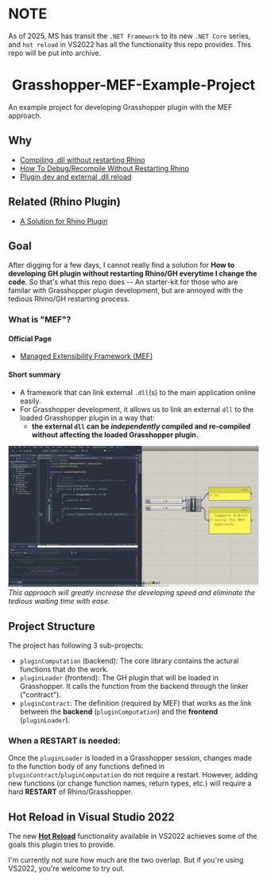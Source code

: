 # NOTE
As of 2025, MS has transit the `.NET Framework` to its new `.NET Core` series, and `hot reload` in VS2022 has all the functionality this repo provides.
This repo will be put into archive.


<h1 align="center">Grasshopper-MEF-Example-Project</h1>
An example project for developing Grasshopper plugin with the MEF approach.

## Why 
- [Compiling .dll without restarting Rhino](https://discourse.mcneel.com/t/compiling-dll-without-restarting-rhino/93825)
- [How To Debug/Recompile Without Restarting Rhino](https://discourse.mcneel.com/t/how-to-debug-recompile-without-restarting-rhino/94141)
- [Plugin dev and external .dll reload](https://discourse.mcneel.com/t/plugin-dev-and-external-dll-reload/114020)

## Related (Rhino Plugin)
- [A Solution for Rhino Plugin](https://discourse.mcneel.com/t/new-way-to-load-a-c-net-plugin/31284)


## Goal 
After digging for a few days, I cannot really find a solution for **How to developing GH plugin without restarting Rhino/GH everytime I change the code**. So that's what this repo does -- An starter-kit for those who are familar with Grasshopper plugin development, but are annoyed with the tedious Rhino/GH restarting process.


### What is "MEF"?
#### Official Page
- [Managed Extensibility Framework (MEF)](https://docs.microsoft.com/en-us/dotnet/framework/mef/)

#### Short summary
- A framework that can link external `.dll`(s) to the main application online easily.
- For Grasshopper development, it allows us to link an external `dll`  to the loaded Grasshopper plugin in a way that: 
  - **the external `dll` can be _independently_ compiled and re-compiled without affecting the loaded Grasshopper plugin.**

![Demo Video](https://github.com/xarthurx/Grasshopper-MEF-demo/blob/main/demoMEF.gif)
*This approach will greatly increase the developing speed and eliminate the tedious waiting time with ease.*


## Project Structure
The project has following 3 sub-projects:
- `pluginComputation` (backend): The core library contains the actural functions that do the work.
- `pluginLoader` (frontend): The GH plugin that will be loaded in Grasshopper. It calls the function from the backend through the linker ("contract").
- `pluginContract`: The definition (required by MEF) that works as the link between the **backend** (`pluginComputation`) and the **frontend** (`pluginLoader`).

### When a RESTART is needed:
Once the `pluginLoader` is loaded in a Grasshopper session, changes made to the function body of any functions defined in `pluginContract`/`pluginComputation` do not require a restart. However, adding new functions (or change function names, return types, etc.) will require a hard **RESTART** of Rhino/Grasshopper.


## **Hot Reload** in Visual Studio 2022
The new [**Hot Reload**](https://devblogs.microsoft.com/dotnet/introducing-net-hot-reload/) functionality available in VS2022 achieves some of the goals this plugin tries to provide.

I'm currently not sure how much are the two overlap. But if you're using VS2022, you're welcome to try out.
